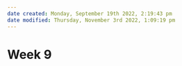 ```yaml
---
date created: Monday, September 19th 2022, 2:19:43 pm
date modified: Thursday, November 3rd 2022, 1:09:19 pm
---
```

# Week 9
